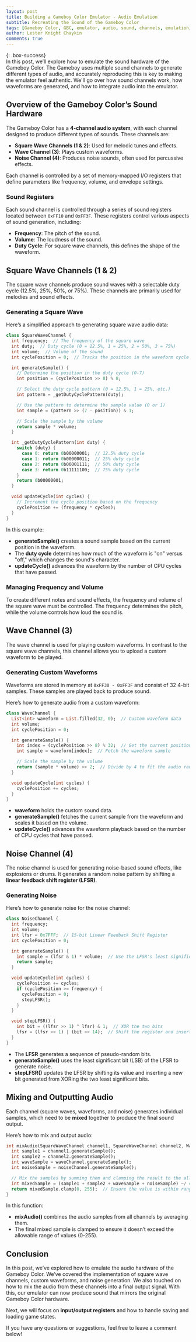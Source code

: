 ```yaml
---
layout: post  
title: Building a Gameboy Color Emulator - Audio Emulation  
subtitle: Recreating the Sound of the Gameboy Color  
tags: [Gameboy Color, GBC, emulator, audio, sound, channels, emulation]  
author: Lester Knight Chaykin  
comments: true  
---
```


{: .box-success}  
In this post, we’ll explore how to emulate the sound hardware of the Gameboy Color. The Gameboy uses multiple sound channels to generate different types of audio, and accurately reproducing this is key to making the emulator feel authentic. We'll go over how sound channels work, how waveforms are generated, and how to integrate audio into the emulator.

## Overview of the Gameboy Color’s Sound Hardware

The Gameboy Color has a **4-channel audio system**, with each channel designed to produce different types of sounds. These channels are:
- **Square Wave Channels (1 & 2)**: Used for melodic tunes and effects.
- **Wave Channel (3)**: Plays custom waveforms.
- **Noise Channel (4)**: Produces noise sounds, often used for percussive effects.

Each channel is controlled by a set of memory-mapped I/O registers that define parameters like frequency, volume, and envelope settings.

### Sound Registers

Each sound channel is controlled through a series of sound registers located between `0xFF10` and `0xFF3F`. These registers control various aspects of sound generation, including:
- **Frequency**: The pitch of the sound.
- **Volume**: The loudness of the sound.
- **Duty Cycle**: For square wave channels, this defines the shape of the waveform.

## Square Wave Channels (1 & 2)

The square wave channels produce sound waves with a selectable duty cycle (12.5%, 25%, 50%, or 75%). These channels are primarily used for melodies and sound effects.

### Generating a Square Wave

Here’s a simplified approach to generating square wave audio data:

```dart  
class SquareWaveChannel {  
  int frequency;  // The frequency of the square wave  
  int duty;  // Duty cycle (0 = 12.5%, 1 = 25%, 2 = 50%, 3 = 75%)  
  int volume;  // Volume of the sound  
  int cyclePosition = 0;  // Tracks the position in the waveform cycle

  int generateSample() {  
    // Determine the position in the duty cycle (0-7)
    int position = (cyclePosition >> 8) % 8;

    // Select the duty cycle pattern (0 = 12.5%, 1 = 25%, etc.)
    int pattern = _getDutyCyclePattern(duty);

    // Use the pattern to determine the sample value (0 or 1)
    int sample = (pattern >> (7 - position)) & 1;

    // Scale the sample by the volume
    return sample * volume;
  }

  int _getDutyCyclePattern(int duty) {  
    switch (duty) {  
      case 0: return 0b00000001;  // 12.5% duty cycle  
      case 1: return 0b00000011;  // 25% duty cycle  
      case 2: return 0b00001111;  // 50% duty cycle  
      case 3: return 0b11111100;  // 75% duty cycle  
    }  
    return 0b00000001;  
  }

  void updateCycle(int cycles) {  
    // Increment the cycle position based on the frequency
    cyclePosition += (frequency * cycles);
  }
}
```

In this example:
- **generateSample()** creates a sound sample based on the current position in the waveform.
- The **duty cycle** determines how much of the waveform is "on" versus "off," which changes the sound's character.
- **updateCycle()** advances the waveform by the number of CPU cycles that have passed.

### Managing Frequency and Volume

To create different notes and sound effects, the frequency and volume of the square wave must be controlled. The frequency determines the pitch, while the volume controls how loud the sound is.

## Wave Channel (3)

The wave channel is used for playing custom waveforms. In contrast to the square wave channels, this channel allows you to upload a custom waveform to be played.

### Generating Custom Waveforms

Waveforms are stored in memory at `0xFF30 - 0xFF3F` and consist of 32 4-bit samples. These samples are played back to produce sound.

Here’s how to generate audio from a custom waveform:

```dart  
class WaveChannel {  
  List<int> waveform = List.filled(32, 0);  // Custom waveform data  
  int volume;  
  int cyclePosition = 0;

  int generateSample() {  
    int index = (cyclePosition >> 8) % 32;  // Get the current position in the waveform  
    int sample = waveform[index];  // Fetch the waveform sample

    // Scale the sample by the volume  
    return (sample * volume) >> 2;  // Divide by 4 to fit the audio range  
  }

  void updateCycle(int cycles) {  
    cyclePosition += cycles;  
  }
}
```

- **waveform** holds the custom sound data.
- **generateSample()** fetches the current sample from the waveform and scales it based on the volume.
- **updateCycle()** advances the waveform playback based on the number of CPU cycles that have passed.

## Noise Channel (4)

The noise channel is used for generating noise-based sound effects, like explosions or drums. It generates a random noise pattern by shifting a **linear feedback shift register (LFSR)**.

### Generating Noise

Here’s how to generate noise for the noise channel:

```dart  
class NoiseChannel {  
  int frequency;  
  int volume;  
  int lfsr = 0x7FFF;  // 15-bit Linear Feedback Shift Register  
  int cyclePosition = 0;

  int generateSample() {  
    int sample = (lfsr & 1) * volume;  // Use the LFSR's least significant bit  
    return sample;  
  }

  void updateCycle(int cycles) {  
    cyclePosition += cycles;  
    if (cyclePosition >= frequency) {  
      cyclePosition = 0;  
      stepLFSR();  
    }  
  }

  void stepLFSR() {  
    int bit = ((lfsr >> 1) ^ lfsr) & 1;  // XOR the two bits  
    lfsr = (lfsr >> 1) | (bit << 14);  // Shift the register and insert the new bit  
  }
}
```

- The **LFSR** generates a sequence of pseudo-random bits.
- **generateSample()** uses the least significant bit (LSB) of the LFSR to generate noise.
- **stepLFSR()** updates the LFSR by shifting its value and inserting a new bit generated from XORing the two least significant bits.

## Mixing and Outputting Audio

Each channel (square waves, waveforms, and noise) generates individual samples, which need to be **mixed** together to produce the final sound output.

Here’s how to mix and output audio:

```dart  
int mixAudio(SquareWaveChannel channel1, SquareWaveChannel channel2, WaveChannel waveChannel, NoiseChannel noiseChannel) {  
  int sample1 = channel1.generateSample();  
  int sample2 = channel2.generateSample();  
  int waveSample = waveChannel.generateSample();  
  int noiseSample = noiseChannel.generateSample();

  // Mix the samples by summing them and clamping the result to the allowed range
  int mixedSample = (sample1 + sample2 + waveSample + noiseSample) ~/ 4;
  return mixedSample.clamp(0, 255);  // Ensure the value is within range  
}
```

In this function:
- **mixAudio()** combines the audio samples from all channels by averaging them.
- The final mixed sample is clamped to ensure it doesn’t exceed the allowable range of values (0-255).

## Conclusion

In this post, we’ve explored how to emulate the audio hardware of the Gameboy Color. We’ve covered the implementation of square wave channels, custom waveforms, and noise generation. We also touched on how to mix the audio from these channels into a final output signal. With this, our emulator can now produce sound that mirrors the original Gameboy Color hardware.

Next, we will focus on **input/output registers** and how to handle saving and loading game states.

If you have any questions or suggestions, feel free to leave a comment below!
